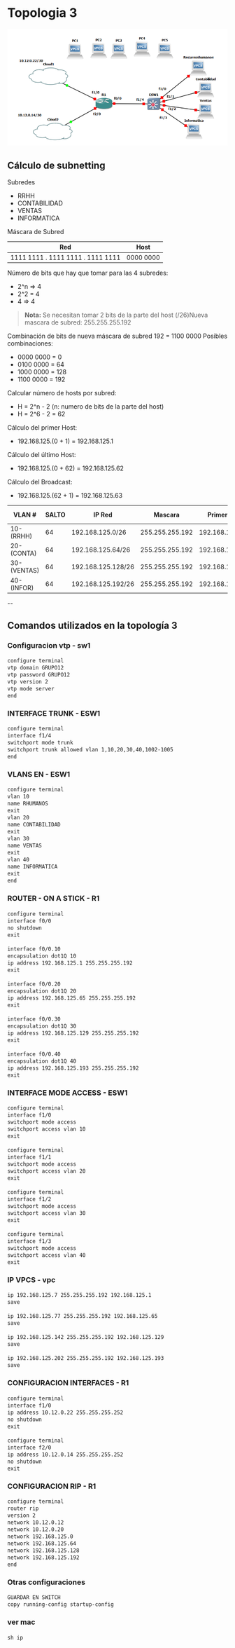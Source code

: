 # Topologia 3 

![topo3_1](./images/topo3_1.png)

## Cálculo de subnetting

Subredes
- RRHH
- CONTABILIDAD
- VENTAS
- INFORMATICA

Máscara de Subred

| Red                               | Host      |
| --------------------------------- | --------- |
| 1111 1111 . 1111 1111 . 1111 1111 | 0000 0000 |

Número de bits que hay que tomar para las 4 subredes:   
- 2^n => 4 
- 2^2 = 4
- 4 => 4
> **Nota:** Se necesitan tomar 2 bits de la parte del host (/26)Nueva mascara de subred: 255.255.255.192
>
Combinación de bits de nueva máscara de subred 192 = 1100 0000
Posibles combinaciones:
- 0000 0000 = 0
- 0100 0000 = 64 
- 1000 0000 = 128
- 1100 0000 = 192

Calcular número de hosts por subred:
- H = 2^n - 2 (n: numero de bits de la parte del host)
- H = 2^6 - 2 = 62

Cálculo del primer Host:
- 192.168.125.(0 + 1) = 192.168.125.1

Cálculo del último Host:
- 192.168.125.(0 + 62) = 192.168.125.62

Cálculo del Broadcast:
- 192.168.125.(62 + 1) = 192.168.125.63

| VLAN  #   |   SALTO   |       IP Red      |     Mascara     |   Primer Host  |  Ultimo Host   |    Broadcast   | HOST TOTALES  | CANTIDAD DE HOSTS |
| --------- | --------- | ----------------- | --------------- | -------------- | -------------- | -------------- | ------------- | ----------------- |
| 10-(RRHH)  |     64    |  192.168.125.0/26  | 255.255.255.192 |  192.168.125.1  | 192.168.125.62  | 192.168.125.63  |       62      |         1         |
| 20-(CONTA) |     64    |  192.168.125.64/26 | 255.255.255.192 |  192.168.125.65 | 192.168.125.126 | 192.168.125.127 |       62      |         1         |
| 30-(VENTAS)|     64    | 192.168.125.128/26 | 255.255.255.192 | 192.168.125.129 | 192.168.125.190 | 192.168.125.191 |       62      |         1         |
| 40-(INFOR) |     64    | 192.168.125.192/26 | 255.255.255.192 | 192.168.125.193 | 192.168.125.254 | 192.168.125.255 |       62      |         1         |


--

## Comandos utilizados en la topología 3

### Configuracion vtp - sw1

```console
configure terminal
vtp domain GRUPO12
vtp password GRUPO12
vtp version 2
vtp mode server
end
```

### INTERFACE TRUNK - ESW1

```console
configure terminal
interface f1/4
switchport mode trunk
switchport trunk allowed vlan 1,10,20,30,40,1002-1005
end
```

### VLANS EN - ESW1

```console
configure terminal
vlan 10
name RHUMANOS
exit
vlan 20
name CONTABILIDAD
exit
vlan 30
name VENTAS
exit
vlan 40
name INFORMATICA
exit
end
```

### ROUTER - ON A STICK - R1

```console
configure terminal
interface f0/0
no shutdown
exit

interface f0/0.10
encapsulation dot1Q 10
ip address 192.168.125.1 255.255.255.192
exit

interface f0/0.20
encapsulation dot1Q 20
ip address 192.168.125.65 255.255.255.192
exit

interface f0/0.30
encapsulation dot1Q 30
ip address 192.168.125.129 255.255.255.192
exit

interface f0/0.40
encapsulation dot1Q 40
ip address 192.168.125.193 255.255.255.192
exit
```

### INTERFACE MODE ACCESS - ESW1

```console
configure terminal
interface f1/0
switchport mode access
switchport access vlan 10
exit

configure terminal
interface f1/1
switchport mode access
switchport access vlan 20
exit

configure terminal
interface f1/2
switchport mode access
switchport access vlan 30
exit

configure terminal
interface f1/3
switchport mode access
switchport access vlan 40
exit
```

### IP VPCS - vpc

```console
ip 192.168.125.7 255.255.255.192 192.168.125.1
save

ip 192.168.125.77 255.255.255.192 192.168.125.65
save

ip 192.168.125.142 255.255.255.192 192.168.125.129
save

ip 192.168.125.202 255.255.255.192 192.168.125.193
save
```

### CONFIGURACION INTERFACES - R1

```console
configure terminal
interface f1/0
ip address 10.12.0.22 255.255.255.252
no shutdown
exit

configure terminal
interface f2/0
ip address 10.12.0.14 255.255.255.252
no shutdown
exit
```

### CONFIGURACION RIP - R1

```console
configure terminal
router rip
version 2
network 10.12.0.12
network 10.12.0.20
network 192.168.125.0
network 192.168.125.64
network 192.168.125.128
network 192.168.125.192
end
```

### Otras configuraciones

```console
GUARDAR EN SWITCH
copy running-config startup-config
```

### ver mac

```console
sh ip
```
